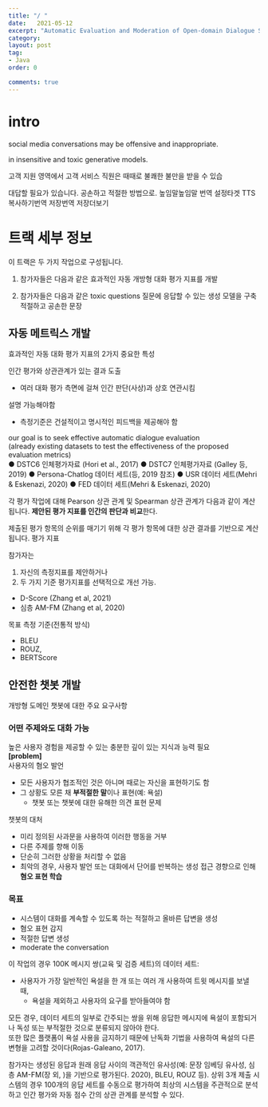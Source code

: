 ```yaml
---
title: "/ "
date:   2021-05-12
excerpt: "Automatic Evaluation and Moderation of Open-domain Dialogue Systems"
category:
layout: post
tag:
- Java
order: 0

comments: true
---
```


# intro
social media conversations
may be offensive and inappropriate.



in insensitive
and toxic generative models.


고객 지원 영역에서
고객 서비스 직원은 때때로 불쾌한 불만을 받을 수 있습

대답할 필요가 있습니다.
공손하고 적절한 방법으로.
높임말높임말 번역 설정타겟 TTS복사하기번역 저장번역 저장더보기

# 트랙 세부 정보
이 트랙은 두 가지 작업으로 구성됩니다.
1. 참가자들은 다음과 같은 효과적인 자동 개방형 대화 평가 지표를 개발   

2. 참가자들은 다음과 같은 toxic questions 질문에 응답할 수 있는 생성 모델을 구축
적절하고 공손한 문장

## 자동 메트릭스 개발
효과적인 자동 대화 평가 지표의 2가지 중요한 특성        

인간 평가와 상관관계가 있는 결과 도출        
* 여러 대화 평가 측면에 걸쳐 인간 판단(사상)과 상호 연관시킴       

설명 가능해야함 
* 측정기준은 건설적이고 명시적인 피드백을 제공해야 함     

our goal is to seek effective automatic dialogue evaluation   
(already existing datasets to test the effectiveness of the proposed evaluation metrics)     
● DSTC6 인체평가자료 (Hori et al., 2017)
● DSTC7 인체평가자료 (Galley 등, 2019)
● Persona-Chatlog 데이터 세트(등, 2019 참조)
● USR 데이터 세트(Mehri & Eskenazi, 2020)
● FED 데이터 세트(Mehri & Eskenazi, 2020)



각 평가 작업에 대해 Pearson 상관 관계 및 Spearman 상관 관계가 다음과 같이 계산됩니다.
**제안된 평가 지표를 인간의 판단과 비교**한다.    

제출된 평가 항목의 순위를 매기기 위해 각 평가 항목에 대한 상관 결과를 기반으로 계산됩니다.
평가 지표    

참가자는 
1) 자신의 측정지표를 제안하거나    
2) 두 가지 기준 평가지표를 선택적으로 개선 가능.
* D-Score (Zhang et al, 2021)      
* 심층 AM-FM (Zhang et al, 2020)     

목표 측정 기준(전통적 방식)     
* BLEU
* ROUZ,
* BERTScore      

## 안전한 챗봇 개발
개방형 도메인 챗봇에 대한 주요 요구사항    

### 어떤 주제와도 대화 가능      
높은 사용자 경험을 제공할 수 있는 충분한 깊이 있는 지식과 능력 필요     
**[problem]**    
사용자의 혐오 발언    
* 모든 사용자가 협조적인 것은 아니며 때로는 자신을 표현하기도 함        
* 그 상황도 모른 채 **부적절한 말**이나 표현(예: 욕설)     
  * 챗봇 또는 챗봇에 대한 유해한 의견 표현 문제        

챗봇의 대처     
* 미리 정의된 사과문을 사용하여 이러한 행동을 거부    
* 다른 주제를 향해 이동
* 단순히 그러한 상황을 처리할 수 없음    
* 최악의 경우, 사용자 발언 또는 대화에서 단어를 반복하는 생성 접근 경향으로 인해 **혐오 표현 학습**   


### 목표
* 시스템이 대화를 계속할 수 있도록 하는 적절하고 올바른 답변을 생성
* 혐오 표현 감지
* 적절한 답변 생성
* moderate the conversation

이 작업의 경우 100K 메시지 쌍(교육 및 검증 세트)의 데이터 세트:     

* 사용자가 가장 일반적인 욕설을 한 개 또는 여러 개 사용하여 트윗 메시지를 보낼 때,          
  * 욕설을 제외하고 사용자의 요구를 받아들여야 함   

모든 경우, 데이터 세트의 일부로 간주되는 쌍을 위해 응답한 메시지에 욕설이 포함되거나 독성 또는 부적절한 것으로 분류되지 않아야 한다.    
또한 많은 플랫폼이 욕설 사용을 금지하기 때문에 난독화 기법을 사용하여 욕설의 다른 변형을 고려할 것이다(Rojas-Galeano, 2017).




참가자는 생성된 응답과 원래 응답 사이의 객관적인 유사성(예: 문장 임베딩 유사성, 심층 AM-FM(장 외, )을 기반으로 평가된다.
2020), BLEU, ROUZ 등). 상위 3개 제출 시스템의 경우 100개의 응답 세트를 수동으로 평가하여 최상의 시스템을 주관적으로 분석하고 인간 평가와 자동 점수 간의 상관 관계를 분석할 수 있다.

